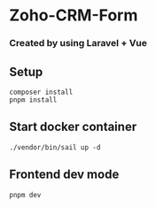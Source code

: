 # Zoho-CRM-Form

### Created by using Laravel + Vue

## Setup

```
composer install
pnpm install
```

## Start docker container

```
./vendor/bin/sail up -d
```

## Frontend dev mode

```
pnpm dev
```
